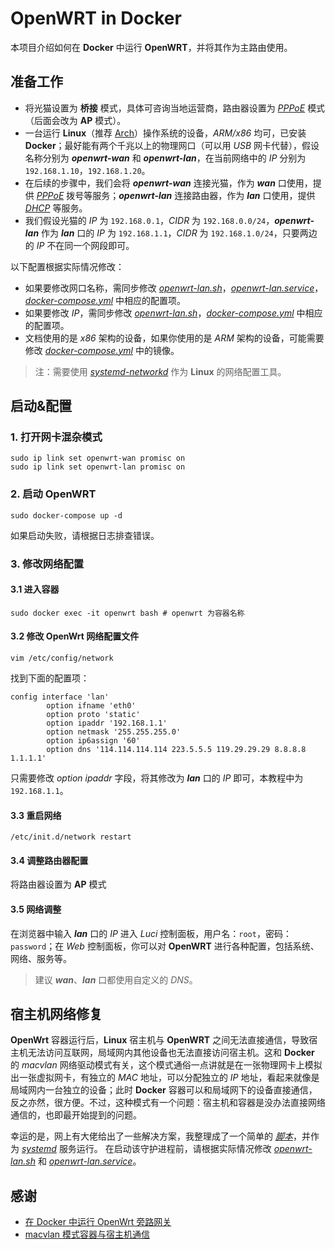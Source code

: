 # OpenWRT in Docker

本项目介绍如何在 **Docker** 中运行 **OpenWRT**，并将其作为主路由使用。

## 准备工作

- 将光猫设置为 **桥接** 模式，具体可咨询当地运营商，路由器设置为 [*PPPoE*](https://en.wikipedia.org/wiki/Point-to-Point_Protocol_over_Ethernet) 模式（后面会改为 **AP** 模式）。
- 一台运行 **Linux**（推荐 [Arch](https://archlinux.org)）操作系统的设备，*ARM/x86* 均可，已安装 **Docker**；最好能有两个千兆以上的物理网口（可以用 *USB* 网卡代替），假设名称分别为 ***openwrt-wan*** 和 ***openwrt-lan***，在当前网络中的 *IP* 分别为 `192.168.1.10`，`192.168.1.20`。
- 在后续的步骤中，我们会将 ***openwrt-wan*** 连接光猫，作为 ***wan*** 口使用，提供 [*PPPoE*](https://en.wikipedia.org/wiki/Point-to-Point_Protocol_over_Ethernet) 拨号等服务；***openwrt-lan*** 连接路由器，作为 ***lan*** 口使用，提供 [*DHCP*](https://en.wikipedia.org/wiki/Dynamic_Host_Configuration_Protocol) 等服务。
- 我们假设光猫的 *IP* 为 `192.168.0.1`，*CIDR* 为 `192.168.0.0/24`，***openwrt-lan*** 作为 ***lan*** 口的 *IP* 为 `192.168.1.1`，*CIDR* 为 `192.168.1.0/24`，只要两边的 *IP* 不在同一个网段即可。

以下配置根据实际情况修改：
- 如果要修改网口名称，需同步修改 [*openwrt-lan.sh*](bin/openwrt-lan.sh)，[*openwrt-lan.service*](conf/openwrt-lan.service)，[*docker-compose.yml*](docker-compose.yml) 中相应的配置项。  
- 如果要修改 *IP*，需同步修改 [*openwrt-lan.sh*](bin/openwrt-lan.sh)，[*docker-compose.yml*](docker-compose.yml) 中相应的配置项。  
- 文档使用的是 *x86* 架构的设备，如果你使用的是 *ARM* 架构的设备，可能需要修改 [*docker-compose.yml*](docker-compose.yml) 中的镜像。

> 注：需要使用 [*systemd-networkd*](https://wiki.archlinux.org/title/Systemd-networkd) 作为 **Linux** 的网络配置工具。  

## 启动&配置

### 1. 打开网卡混杂模式
```shell
sudo ip link set openwrt-wan promisc on
sudo ip link set openwrt-lan promisc on
```

### 2. 启动 OpenWRT
```shell
sudo docker-compose up -d
```
如果启动失败，请根据日志排查错误。

### 3. 修改网络配置

#### 3.1 进入容器
```shell
sudo docker exec -it openwrt bash # openwrt 为容器名称
```

#### 3.2 修改 OpenWrt 网络配置文件
```shell
vim /etc/config/network
```
找到下面的配置项：
```
config interface 'lan'
        option ifname 'eth0'
        option proto 'static'
        option ipaddr '192.168.1.1'
        option netmask '255.255.255.0'
        option ip6assign '60'
        option dns '114.114.114.114 223.5.5.5 119.29.29.29 8.8.8.8 1.1.1.1'
```
只需要修改 *option ipaddr* 字段，将其修改为 ***lan*** 口的 *IP* 即可，本教程中为 `192.168.1.1`。

#### 3.3 重启网络
```shell
/etc/init.d/network restart
```

#### 3.4 调整路由器配置
将路由器设置为 **AP** 模式

#### 3.5 网络调整
在浏览器中输入 ***lan*** 口的 *IP* 进入 *Luci* 控制面板，用户名：`root`，密码：`password`；在 *Web* 控制面板，你可以对 **OpenWRT** 进行各种配置，包括系统、网络、服务等。

> 建议 ***wan***、***lan*** 口都使用自定义的 *DNS*。

## 宿主机网络修复

**OpenWrt** 容器运行后，**Linux** 宿主机与 **OpenWRT** 之间无法直接通信，导致宿主机无法访问互联网，局域网内其他设备也无法直接访问宿主机。这和 **Docker** 的 *macvlan* 网络驱动模式有关，这个模式通俗一点讲就是在一张物理网卡上模拟出一张虚拟网卡，有独立的 *MAC* 地址，可以分配独立的 *IP* 地址，看起来就像是局域网内一台独立的设备；此时 **Docker** 容器可以和局域网下的设备直接通信，反之亦然，很方便。不过，这种模式有一个问题：宿主机和容器是没办法直接网络通信的，也即最开始提到的问题。  

幸运的是，网上有大佬给出了一些解决方案，我整理成了一个简单的 [*脚本*](bin/openwrt-lan.sh)，并作为 [*systemd*](https://wiki.archlinux.org/title/Systemd) 服务运行。 在启动该守护进程前，请根据实际情况修改 [*openwrt-lan.sh*](bin/openwrt-lan.sh) 和 [*openwrt-lan.service*](conf/openwrt-lan.service)。

## 感谢

- [在 Docker 中运行 OpenWrt 旁路网关](https://mlapp.cn/376.html)
- [macvlan 模式容器与宿主机通信](https://aoyouer.com/posts/macvlan-host/)
